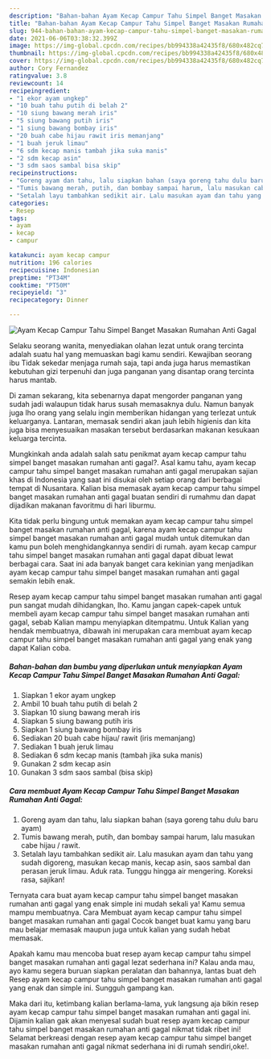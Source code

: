 ```yaml
---
description: "Bahan-bahan Ayam Kecap Campur Tahu Simpel Banget Masakan Rumahan Anti Gagal yang nikmat Untuk Jualan"
title: "Bahan-bahan Ayam Kecap Campur Tahu Simpel Banget Masakan Rumahan Anti Gagal yang nikmat Untuk Jualan"
slug: 944-bahan-bahan-ayam-kecap-campur-tahu-simpel-banget-masakan-rumahan-anti-gagal-yang-nikmat-untuk-jualan
date: 2021-06-06T03:38:32.399Z
image: https://img-global.cpcdn.com/recipes/bb994338a42435f8/680x482cq70/ayam-kecap-campur-tahu-simpel-banget-masakan-rumahan-anti-gagal-foto-resep-utama.jpg
thumbnail: https://img-global.cpcdn.com/recipes/bb994338a42435f8/680x482cq70/ayam-kecap-campur-tahu-simpel-banget-masakan-rumahan-anti-gagal-foto-resep-utama.jpg
cover: https://img-global.cpcdn.com/recipes/bb994338a42435f8/680x482cq70/ayam-kecap-campur-tahu-simpel-banget-masakan-rumahan-anti-gagal-foto-resep-utama.jpg
author: Cory Fernandez
ratingvalue: 3.8
reviewcount: 14
recipeingredient:
- "1 ekor ayam ungkep"
- "10 buah tahu putih di belah 2"
- "10 siung bawang merah iris"
- "5 siung bawang putih iris"
- "1 siung bawang bombay iris"
- "20 buah cabe hijau rawit iris memanjang"
- "1 buah jeruk limau"
- "6 sdm kecap manis tambah jika suka manis"
- "2 sdm kecap asin"
- "3 sdm saos sambal bisa skip"
recipeinstructions:
- "Goreng ayam dan tahu, lalu siapkan bahan (saya goreng tahu dulu baru ayam)"
- "Tumis bawang merah, putih, dan bombay sampai harum, lalu masukan cabe hijau / rawit."
- "Setalah layu tambahkan sedikit air. Lalu masukan ayam dan tahu yang sudah digoreng, masukan kecap manis, kecap asin, saos sambal dan perasan jeruk limau. Aduk rata. Tunggu hingga air mengering. Koreksi rasa, sajikan!"
categories:
- Resep
tags:
- ayam
- kecap
- campur

katakunci: ayam kecap campur 
nutrition: 196 calories
recipecuisine: Indonesian
preptime: "PT34M"
cooktime: "PT50M"
recipeyield: "3"
recipecategory: Dinner

---
```



![Ayam Kecap Campur Tahu Simpel Banget Masakan Rumahan Anti Gagal](https://img-global.cpcdn.com/recipes/bb994338a42435f8/680x482cq70/ayam-kecap-campur-tahu-simpel-banget-masakan-rumahan-anti-gagal-foto-resep-utama.jpg)

Selaku seorang wanita, menyediakan olahan lezat untuk orang tercinta adalah suatu hal yang memuaskan bagi kamu sendiri. Kewajiban seorang ibu Tidak sekedar menjaga rumah saja, tapi anda juga harus memastikan kebutuhan gizi terpenuhi dan juga panganan yang disantap orang tercinta harus mantab.

Di zaman  sekarang, kita sebenarnya dapat mengorder panganan yang sudah jadi walaupun tidak harus susah memasaknya dulu. Namun banyak juga lho orang yang selalu ingin memberikan hidangan yang terlezat untuk keluarganya. Lantaran, memasak sendiri akan jauh lebih higienis dan kita juga bisa menyesuaikan masakan tersebut berdasarkan makanan kesukaan keluarga tercinta. 



Mungkinkah anda adalah salah satu penikmat ayam kecap campur tahu simpel banget masakan rumahan anti gagal?. Asal kamu tahu, ayam kecap campur tahu simpel banget masakan rumahan anti gagal merupakan sajian khas di Indonesia yang saat ini disukai oleh setiap orang dari berbagai tempat di Nusantara. Kalian bisa memasak ayam kecap campur tahu simpel banget masakan rumahan anti gagal buatan sendiri di rumahmu dan dapat dijadikan makanan favoritmu di hari liburmu.

Kita tidak perlu bingung untuk memakan ayam kecap campur tahu simpel banget masakan rumahan anti gagal, karena ayam kecap campur tahu simpel banget masakan rumahan anti gagal mudah untuk ditemukan dan kamu pun boleh menghidangkannya sendiri di rumah. ayam kecap campur tahu simpel banget masakan rumahan anti gagal dapat dibuat lewat berbagai cara. Saat ini ada banyak banget cara kekinian yang menjadikan ayam kecap campur tahu simpel banget masakan rumahan anti gagal semakin lebih enak.

Resep ayam kecap campur tahu simpel banget masakan rumahan anti gagal pun sangat mudah dihidangkan, lho. Kamu jangan capek-capek untuk membeli ayam kecap campur tahu simpel banget masakan rumahan anti gagal, sebab Kalian mampu menyiapkan ditempatmu. Untuk Kalian yang hendak membuatnya, dibawah ini merupakan cara membuat ayam kecap campur tahu simpel banget masakan rumahan anti gagal yang enak yang dapat Kalian coba.

<!--inarticleads1-->

##### Bahan-bahan dan bumbu yang diperlukan untuk menyiapkan Ayam Kecap Campur Tahu Simpel Banget Masakan Rumahan Anti Gagal:

1. Siapkan 1 ekor ayam ungkep
1. Ambil 10 buah tahu putih di belah 2
1. Siapkan 10 siung bawang merah iris
1. Siapkan 5 siung bawang putih iris
1. Siapkan 1 siung bawang bombay iris
1. Sediakan 20 buah cabe hijau/ rawit (iris memanjang)
1. Sediakan 1 buah jeruk limau
1. Sediakan 6 sdm kecap manis (tambah jika suka manis)
1. Gunakan 2 sdm kecap asin
1. Gunakan 3 sdm saos sambal (bisa skip)




<!--inarticleads2-->

##### Cara membuat Ayam Kecap Campur Tahu Simpel Banget Masakan Rumahan Anti Gagal:

1. Goreng ayam dan tahu, lalu siapkan bahan (saya goreng tahu dulu baru ayam)
1. Tumis bawang merah, putih, dan bombay sampai harum, lalu masukan cabe hijau / rawit.
1. Setalah layu tambahkan sedikit air. Lalu masukan ayam dan tahu yang sudah digoreng, masukan kecap manis, kecap asin, saos sambal dan perasan jeruk limau. Aduk rata. Tunggu hingga air mengering. Koreksi rasa, sajikan!




Ternyata cara buat ayam kecap campur tahu simpel banget masakan rumahan anti gagal yang enak simple ini mudah sekali ya! Kamu semua mampu membuatnya. Cara Membuat ayam kecap campur tahu simpel banget masakan rumahan anti gagal Cocok banget buat kamu yang baru mau belajar memasak maupun juga untuk kalian yang sudah hebat memasak.

Apakah kamu mau mencoba buat resep ayam kecap campur tahu simpel banget masakan rumahan anti gagal lezat sederhana ini? Kalau anda mau, ayo kamu segera buruan siapkan peralatan dan bahannya, lantas buat deh Resep ayam kecap campur tahu simpel banget masakan rumahan anti gagal yang enak dan simple ini. Sungguh gampang kan. 

Maka dari itu, ketimbang kalian berlama-lama, yuk langsung aja bikin resep ayam kecap campur tahu simpel banget masakan rumahan anti gagal ini. Dijamin kalian gak akan menyesal sudah buat resep ayam kecap campur tahu simpel banget masakan rumahan anti gagal nikmat tidak ribet ini! Selamat berkreasi dengan resep ayam kecap campur tahu simpel banget masakan rumahan anti gagal nikmat sederhana ini di rumah sendiri,oke!.

